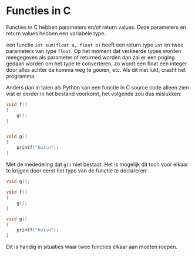 # Functies in C

Functies in C hebben parameters en/of return values.
Deze parameters en return values hebben een variabele type.

een functie `int sum(float a, float b)` heeft een return type `int` en twee parameters van type `float`.
Op het moment dat verkeerde types worden meegegeven als parameter of returned worden dan zal er een poging gedaan worden om 
het type te converteren, zo wordt een float een integer door alles achter de komma weg te gooien, etc. 
Als dit niet lukt, crasht het programma.

Anders dan in talen als Python kan een functie in C source code alleen zien wat er eerder in het bestand voorkomt, het volgende zou dus mislukken:

```c
void f()
{
    g():
}


void g()
{
    printf("hoi\n");
}
```

Met de mededeling dat `g()` niet bestaat.
Het is mogelijk dit toch voor elkaar te krijgen door eerst het type van de functie te declareren:

```c
void g();

void f()
{
    g();
}

void g()
{
    printf("hoi\n");
}
```

Dit is handig in situaties waar twee functies elkaar aan moeten roepen.

